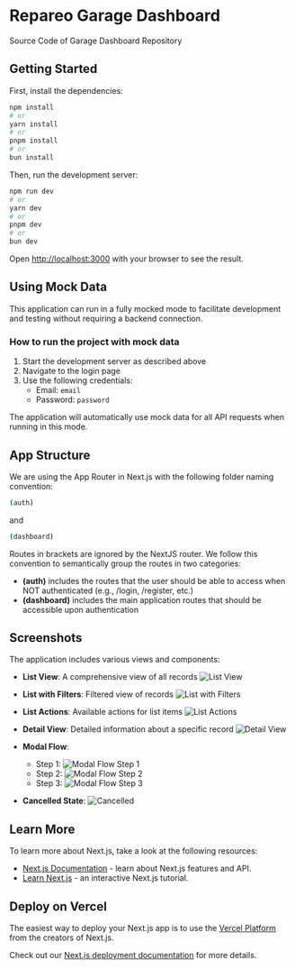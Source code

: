 # Repareo Garage Dashboard

Source Code of Garage Dashboard Repository

## Getting Started

First, install the dependencies:

```bash
npm install
# or
yarn install
# or
pnpm install
# or
bun install
```

Then, run the development server:

```bash
npm run dev
# or
yarn dev
# or
pnpm dev
# or
bun dev
```

Open [http://localhost:3000](http://localhost:3000) with your browser to see the result.

## Using Mock Data

This application can run in a fully mocked mode to facilitate development and testing without requiring a backend connection.

### How to run the project with mock data

1. Start the development server as described above
2. Navigate to the login page
3. Use the following credentials:
   - Email: `email`
   - Password: `password`

The application will automatically use mock data for all API requests when running in this mode.

## App Structure

We are using the App Router in Next.js with the following folder naming convention:

```bash
(auth)
```

and

```bash
(dashboard)
```

Routes in brackets are ignored by the NextJS router. We follow this convention to semantically group the routes in two categories:

- **(auth)** includes the routes that the user should be able to access when NOT authenticated (e.g., /login, /register, etc.)
- **(dashboard)** includes the main application routes that should be accessible upon authentication

## Screenshots

The application includes various views and components:

- **List View**: A comprehensive view of all records
  ![List View](./screenshots/list-view.png)

- **List with Filters**: Filtered view of records
  ![List with Filters](./screenshots/list-with-filters.png)

- **List Actions**: Available actions for list items
  ![List Actions](./screenshots/list-actions.png)

- **Detail View**: Detailed information about a specific record
  ![Detail View](./screenshots/detail-view.png)

- **Modal Flow**:
  - Step 1: ![Modal Flow Step 1](./screenshots/modal-flow-step-1.png)
  - Step 2: ![Modal Flow Step 2](./screenshots/modal-flow-step-2.png)
  - Step 3: ![Modal Flow Step 3](./screenshots/modal-flow-step-3.png)

- **Cancelled State**:
  ![Cancelled](./screenshots/cancelled.png)

## Learn More

To learn more about Next.js, take a look at the following resources:

- [Next.js Documentation](https://nextjs.org/docs) - learn about Next.js features and API.
- [Learn Next.js](https://nextjs.org/learn) - an interactive Next.js tutorial.

## Deploy on Vercel

The easiest way to deploy your Next.js app is to use the [Vercel Platform](https://vercel.com/new?utm_medium=default-template&filter=next.js&utm_source=create-next-app&utm_campaign=create-next-app-readme) from the creators of Next.js.

Check out our [Next.js deployment documentation](https://nextjs.org/docs/deployment) for more details.
